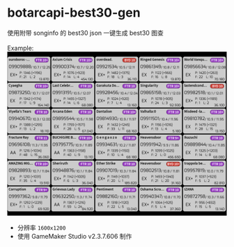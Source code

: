 # botarcapi-best30-gen
使用附带 songinfo 的 best30 json 一键生成 best30 图查<br /><br />
Example:
[![image](preview.jpg)](#)
- 分辨率 `1600x1200`
- 使用 GameMaker Studio v2.3.7.606 制作
